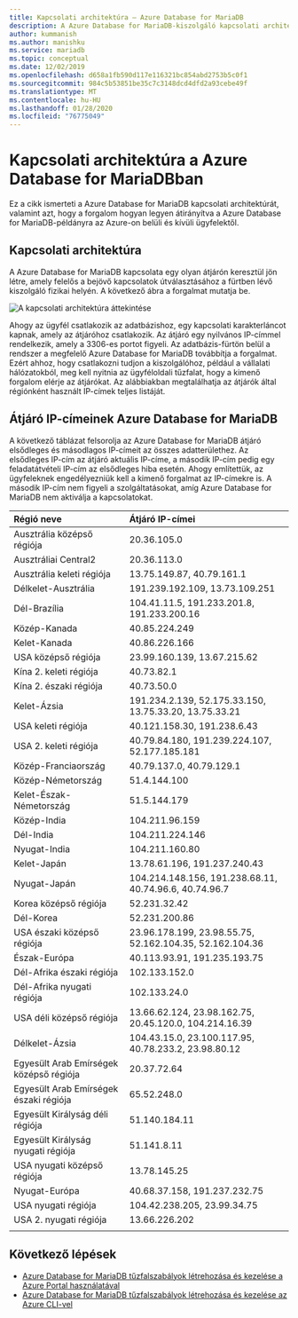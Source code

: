 ```yaml
---
title: Kapcsolati architektúra – Azure Database for MariaDB
description: A Azure Database for MariaDB-kiszolgáló kapcsolati architektúráját ismerteti.
author: kummanish
ms.author: manishku
ms.service: mariadb
ms.topic: conceptual
ms.date: 12/02/2019
ms.openlocfilehash: d658a1fb590d117e116321bc854abd2753b5c0f1
ms.sourcegitcommit: 984c5b53851be35c7c3148dcd4dfd2a93cebe49f
ms.translationtype: MT
ms.contentlocale: hu-HU
ms.lasthandoff: 01/28/2020
ms.locfileid: "76775049"
---
```

# <a name="connectivity-architecture-in-azure-database-for-mariadb"></a>Kapcsolati architektúra a Azure Database for MariaDBban
Ez a cikk ismerteti a Azure Database for MariaDB kapcsolati architektúrát, valamint azt, hogy a forgalom hogyan legyen átirányítva a Azure Database for MariaDB-példányra az Azure-on belüli és kívüli ügyfelektől.

## <a name="connectivity-architecture"></a>Kapcsolati architektúra

A Azure Database for MariaDB kapcsolata egy olyan átjárón keresztül jön létre, amely felelős a bejövő kapcsolatok útválasztásához a fürtben lévő kiszolgáló fizikai helyén. A következő ábra a forgalmat mutatja be.

![A kapcsolati architektúra áttekintése](./media/concepts-connectivity-architecture/connectivity-architecture-overview-proxy.png)

Ahogy az ügyfél csatlakozik az adatbázishoz, egy kapcsolati karakterláncot kapnak, amely az átjáróhoz csatlakozik. Az átjáró egy nyilvános IP-címmel rendelkezik, amely a 3306-es portot figyeli. Az adatbázis-fürtön belül a rendszer a megfelelő Azure Database for MariaDB továbbítja a forgalmat. Ezért ahhoz, hogy csatlakozni tudjon a kiszolgálóhoz, például a vállalati hálózatokból, meg kell nyitnia az ügyféloldali tűzfalat, hogy a kimenő forgalom elérje az átjárókat. Az alábbiakban megtalálhatja az átjárók által régiónként használt IP-címek teljes listáját.

## <a name="azure-database-for-mariadb-gateway-ip-addresses"></a>Átjáró IP-címeinek Azure Database for MariaDB

A következő táblázat felsorolja az Azure Database for MariaDB átjáró elsődleges és másodlagos IP-címeit az összes adatterülethez. Az elsődleges IP-cím az átjáró aktuális IP-címe, a második IP-cím pedig egy feladatátvételi IP-cím az elsődleges hiba esetén. Ahogy említettük, az ügyfeleknek engedélyezniük kell a kimenő forgalmat az IP-címekre is. A második IP-cím nem figyeli a szolgáltatásokat, amíg Azure Database for MariaDB nem aktiválja a kapcsolatokat.

| **Régió neve** | **Átjáró IP-címei** |
|:----------------|:-------------|
| Ausztrália középső régiója| 20.36.105.0     |
| Ausztráliai Central2     | 20.36.113.0   |
| Ausztrália keleti régiója | 13.75.149.87, 40.79.161.1     |
| Délkelet-Ausztrália |191.239.192.109, 13.73.109.251   |
| Dél-Brazília | 104.41.11.5, 191.233.201.8, 191.233.200.16  |
| Közép-Kanada |40.85.224.249  |
| Kelet-Kanada | 40.86.226.166    |
| USA középső régiója | 23.99.160.139, 13.67.215.62   |
| Kína 2. keleti régiója | 40.73.82.1  |
| Kína 2. északi régiója | 40.73.50.0     |
| Kelet-Ázsia | 191.234.2.139, 52.175.33.150, 13.75.33.20, 13.75.33.21     |
| USA keleti régiója | 40.121.158.30, 191.238.6.43  |
| USA 2. keleti régiója |40.79.84.180, 191.239.224.107, 52.177.185.181   |
| Közép-Franciaország | 40.79.137.0, 40.79.129.1  |
| Közép-Németország | 51.4.144.100     |
| Kelet-Észak-Németország | 51.5.144.179  |
| Közép-India | 104.211.96.159     |
| Dél-India | 104.211.224.146  |
| Nyugat-India | 104.211.160.80    |
| Kelet-Japán | 13.78.61.196, 191.237.240.43  |
| Nyugat-Japán | 104.214.148.156, 191.238.68.11, 40.74.96.6, 40.74.96.7    |
| Korea középső régiója | 52.231.32.42   |
| Dél-Korea | 52.231.200.86    |
| USA északi középső régiója | 23.96.178.199, 23.98.55.75, 52.162.104.35, 52.162.104.36    |
| Észak-Európa | 40.113.93.91, 191.235.193.75    |
| Dél-Afrika északi régiója  | 102.133.152.0    |
| Dél-Afrika nyugati régiója | 102.133.24.0   |
| USA déli középső régiója |13.66.62.124, 23.98.162.75, 20.45.120.0, 104.214.16.39   |
| Délkelet-Ázsia | 104.43.15.0, 23.100.117.95, 40.78.233.2, 23.98.80.12     |
| Egyesült Arab Emírségek középső régiója | 20.37.72.64  |
| Egyesült Arab Emírségek északi régiója | 65.52.248.0    |
| Egyesült Királyság déli régiója | 51.140.184.11   |
| Egyesült Királyság nyugati régiója | 51.141.8.11  |
| USA nyugati középső régiója | 13.78.145.25     |
| Nyugat-Európa | 40.68.37.158, 191.237.232.75     |
| USA nyugati régiója | 104.42.238.205, 23.99.34.75  |
| USA 2. nyugati régiója | 13.66.226.202  |
||||

## <a name="next-steps"></a>Következő lépések

* [Azure Database for MariaDB tűzfalszabályok létrehozása és kezelése a Azure Portal használatával](./howto-manage-firewall-portal.md)
* [Azure Database for MariaDB tűzfalszabályok létrehozása és kezelése az Azure CLI-vel](./howto-manage-firewall-cli.md)

